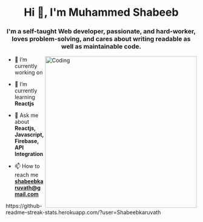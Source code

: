 <h1 align="center">Hi 👋, I'm Muhammed Shabeeb</h1>
<h3 align="center">I'm a self-taught Web developer, passionate, and hard-worker, loves problem-solving, and cares about writing readable as well as maintainable code.</h3>
<img align="right" alt="Coding" width="400" src="https://cdn.dribbble.com/users/1162077/screenshots/5403918/focus-animation.gif">


- 🔭 I’m currently working on 

- 🌱 I’m currently learning **Reactjs**

- 💬 Ask me about **Reactjs, Javascript,Firebase, API Integration**

- 📫 How to reach me **shabeebkaruvath@gmail.com**
 

 
 <img src="https://komarev.com/ghpvc/?username=Shabeebkaruvath&style=flat-square&color=blue" alt=""/> 
<div>
 https://github-readme-streak-stats.herokuapp.com/?user=Shabeebkaruvath
 </div>
